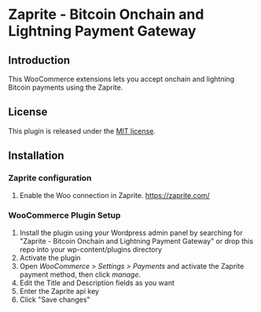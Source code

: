 # Zaprite - Bitcoin Onchain and Lightning Payment Gateway

## Introduction

This WooCommerce extensions lets you accept onchain and lightning Bitcoin payments
using the Zaprite.

## License
This plugin is released under the [MIT license](https://github.com/lnbits/woocommerce-payment-gateway/blob/main/LICENSE).

## Installation

### Zaprite configuration
1. Enable the Woo connection in Zaprite. https://zaprite.com/

### WooCommerce Plugin Setup
1. Install the plugin using your Wordpress admin panel by searching for "Zaprite - Bitcoin Onchain and Lightning
   Payment Gateway" or drop this repo into your wp-content/plugins directory
1. Activate the plugin
1. Open _WooCommerce > Settings > Payments_ and activate the Zaprite payment method, then click _manage_.
1. Edit the Title and Description fields as you want
1. Enter the Zaprite api key
1. Click "Save changes"